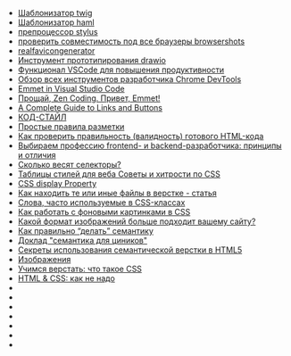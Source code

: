 - [Шаблонизатор twig](https://twig.symfony.com/)
- [Шаблонизатор haml](https://haml.info/)
- [препроцессор stylus](https://stylus-lang.com/)
- [проверить совместимость под все браузеры browsershots](https://browsershots.org/)
- [realfavicongenerator](https://realfavicongenerator.net/)
- [Инструмент прототипирования drawio](https://drawio-app.com/)
- [Функционал VSCode для повышения продуктивности](https://techrocks.ru/2018/11/27/vscode-productivity-features/)
- [Обзор всех инструментов разработчика Chrome DevTools](https://habr.com/ru/company/simbirsoft/blog/337116/)
- [Emmet in Visual Studio Code](https://code.visualstudio.com/docs/editor/emmet)
- [Прощай, Zen Coding. Привет, Emmet!](https://habr.com/ru/post/175747/)
- [A Complete Guide to Links and Buttons](https://css-tricks.com/a-complete-guide-to-links-and-buttons/)
- [КОД-СТАЙЛ](https://codeguide.maxgraph.ru/)
- [Простые правила разметки](https://yoksel.github.io/easy-markup/)
- [Как проверить правильность (валидность) готового HTML-кода](https://skillbox.ru/media/code/kak_proverit_pravilnost_validnost_gotovogo_html_koda/)
- [Выбираем профессию frontend- и backend-разработчика: принципы и отличия](https://skillbox.ru/media/code/frontend_i_backend_razrabotka/)
- [Сколько весят селекторы?](http://css.yoksel.ru/specifity/)
- [Таблицы стилей для веба Советы и хитрости по CSS](https://www.w3.org/Style/Examples/007/units.ru.html)
- [CSS display Property](https://www.w3schools.com/cssref/pr_class_display.asp)
- [Как находить те или иные файлы в верстке - статья](https://docs.google.com/document/d/104paqpAAxxY73K_UbnPSXdCoc0ESLtfgfx-U705pKn4/edit)
- [Слова, часто используемые в CSS-классах](https://github.com/yoksel/common-words)
- [Как работать с фоновыми картинками в CSS](https://skillbox.ru/media/base/kak_rabotat_s_fonovymi_kartinkami_v_css/)
- [Какой формат изображений больше подходит вашему сайту?](https://webformyself.com/kakoj-format-izobrazhenij-bolshe-podxodit-vashemu-sajtu/)
- [Как правильно “делать” семантику](https://niktariy.medium.com/%D0%BA%D0%B0%D0%BA-%D0%BF%D1%80%D0%B0%D0%B2%D0%B8%D0%BB%D1%8C%D0%BD%D0%BE-%D0%B4%D0%B5%D0%BB%D0%B0%D1%82%D1%8C-%D1%81%D0%B5%D0%BC%D0%B0%D0%BD%D1%82%D0%B8%D0%BA%D1%83-c6c20f26b776)
- [Доклад "семантика для циников"](https://www.youtube.com/watch?v=W5DgVWtitjQ&ab_channel=%D0%92%D0%B5%D0%B1-%D1%81%D1%82%D0%B0%D0%BD%D0%B4%D0%B0%D1%80%D1%82%D1%8B)
- [Секреты использования семантической верстки в HTML5](https://medium.com/@stasonmars/%D1%81%D0%B5%D0%BA%D1%80%D0%B5%D1%82%D1%8B-%D0%B8%D1%81%D0%BF%D0%BE%D0%BB%D1%8C%D0%B7%D0%BE%D0%B2%D0%B0%D0%BD%D0%B8%D1%8F-%D1%81%D0%B5%D0%BC%D0%B0%D0%BD%D1%82%D0%B8%D1%87%D0%B5%D1%81%D0%BA%D0%BE%D0%B8%CC%86-%D0%B2%D0%B5%D1%80%D1%81%D1%82%D0%BA%D0%B8-%D0%B2-html5-c7cd5e6f1ebb)
- [Изображения](https://weblind.ru/inner.html#image-content)
- [Учимся верстать: что такое CSS](https://skillbox.ru/media/code/chto_takoe_css/)
- [HTML & CSS: как не надо](https://yoksel.github.io/bad-practices/)
- []()
- []()
- []()
- []()
- []()
- []()
- []()
